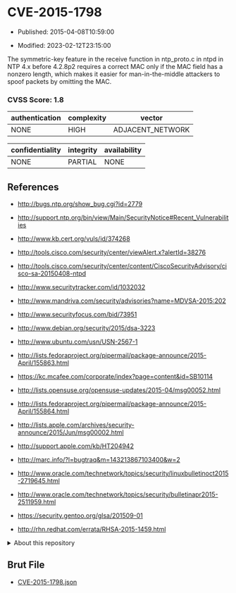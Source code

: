 # CVE-2015-1798

- Published: 2015-04-08T10:59:00

- Modified: 2023-02-12T23:15:00

The symmetric-key feature in the receive function in ntp_proto.c in ntpd in NTP 4.x before 4.2.8p2 requires a correct MAC only if the MAC field has a nonzero length, which makes it easier for man-in-the-middle attackers to spoof packets by omitting the MAC.

### CVSS Score: **1.8**

| authentication | complexity | vector |
| --- | --- | --- |
| NONE | HIGH | ADJACENT_NETWORK |

| confidentiality | integrity | availability |
| --- | --- | --- |
| NONE | PARTIAL | NONE |

## References

* http://bugs.ntp.org/show_bug.cgi?id=2779

* http://support.ntp.org/bin/view/Main/SecurityNotice#Recent_Vulnerabilities

* http://www.kb.cert.org/vuls/id/374268

* http://tools.cisco.com/security/center/viewAlert.x?alertId=38276

* http://tools.cisco.com/security/center/content/CiscoSecurityAdvisory/cisco-sa-20150408-ntpd

* http://www.securitytracker.com/id/1032032

* http://www.mandriva.com/security/advisories?name=MDVSA-2015:202

* http://www.securityfocus.com/bid/73951

* http://www.debian.org/security/2015/dsa-3223

* http://www.ubuntu.com/usn/USN-2567-1

* http://lists.fedoraproject.org/pipermail/package-announce/2015-April/155863.html

* https://kc.mcafee.com/corporate/index?page=content&id=SB10114

* http://lists.opensuse.org/opensuse-updates/2015-04/msg00052.html

* http://lists.fedoraproject.org/pipermail/package-announce/2015-April/155864.html

* http://lists.apple.com/archives/security-announce/2015/Jun/msg00002.html

* http://support.apple.com/kb/HT204942

* http://marc.info/?l=bugtraq&m=143213867103400&w=2

* http://www.oracle.com/technetwork/topics/security/linuxbulletinoct2015-2719645.html

* http://www.oracle.com/technetwork/topics/security/bulletinapr2015-2511959.html

* https://security.gentoo.org/glsa/201509-01

* http://rhn.redhat.com/errata/RHSA-2015-1459.html

<details>
<summary>About this repository</summary> 

  This repository is part of the project [Live Hack CVE](https://github.com/Live-Hack-CVE). Main website can be found [www.live-hack.org](https://www.live-hack.org) 
  
  Made by [Sn0wAlice](https://github.com/Sn0wAlice) for the people that care about security and need to have a feed of the latest CVEs. Hope you enjoy it, don't forget to star the repo and follow me on [Twitter](https://twitter.com/Sn0wAlice) and [Github](https://github.com/Sn0wAlice). And that is my [personnal website](https://www.alice-snow.me/)

  - [Home Page](https://github.com/Live-Hack-CVE)
  - [Framework](https://github.com/Live-Hack-CVE/cve-framework)
  - [CVE database](https://github.com/Live-Hack-CVE/full_database)
  - [Changelog](https://github.com/Live-Hack-CVE/Changelog)
</details>

## Brut File

* [CVE-2015-1798.json](https://raw.githubusercontent.com/Live-Hack-CVE/full_database/main/cves/2015/CVE-2015-1798.json)

